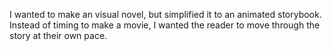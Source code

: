 I wanted to make an visual novel, but simplified it to an animated storybook. 
Instead of timing to make a movie, I wanted the reader to move through the story at their own pace.
